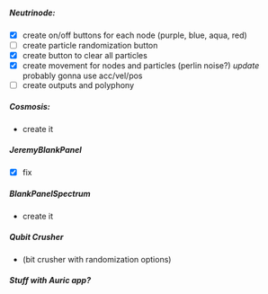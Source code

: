 ##### Neutrinode:
- [x] create on/off buttons for each node (purple, blue, aqua, red)
- [ ] create particle randomization button
- [x] create button to clear all particles
- [x] create movement for nodes and particles (perlin noise?) *update* probably gonna use acc/vel/pos  
- [ ] create outputs and polyphony

##### Cosmosis:
- create it

##### JeremyBlankPanel
- [x] fix

##### BlankPanelSpectrum
- create it

##### Qubit Crusher
- (bit crusher with randomization options)

##### Stuff with Auric app?
